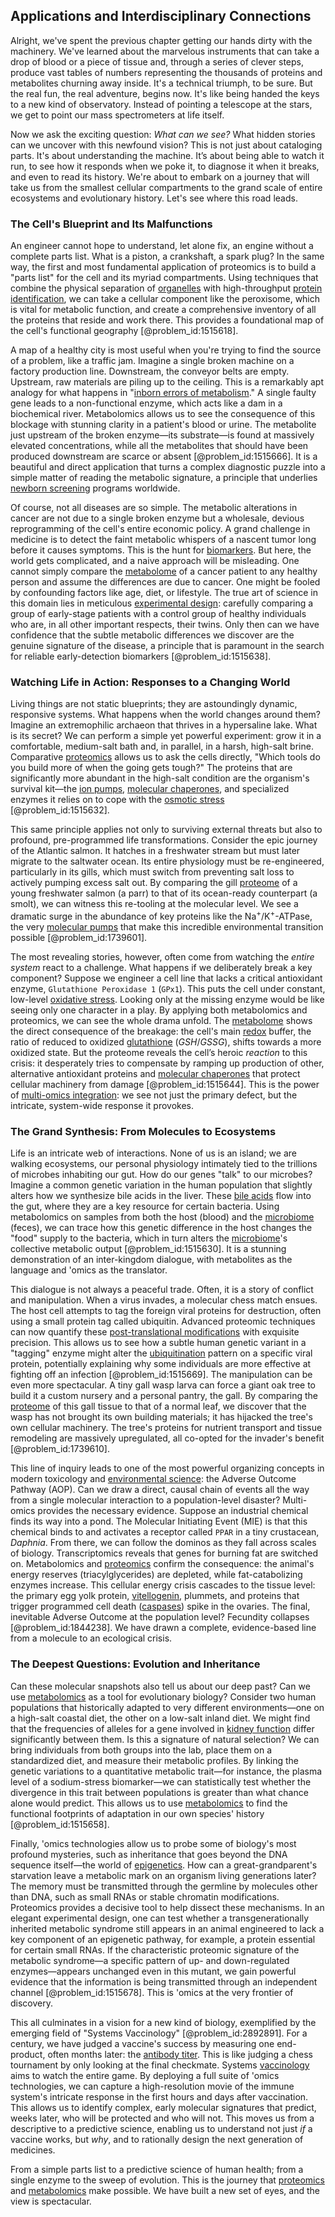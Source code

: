 ## Applications and Interdisciplinary Connections

Alright, we've spent the previous chapter getting our hands dirty with the machinery. We've learned about the marvelous instruments that can take a drop of blood or a piece of tissue and, through a series of clever steps, produce vast tables of numbers representing the thousands of proteins and metabolites churning away inside. It's a technical triumph, to be sure. But the real fun, the real adventure, begins now. It's like being handed the keys to a new kind of observatory. Instead of pointing a telescope at the stars, we get to point our mass spectrometers at life itself.

Now we ask the exciting question: *What can we see?* What hidden stories can we uncover with this newfound vision? This is not just about cataloging parts. It's about understanding the machine. It’s about being able to watch it run, to see how it responds when we poke it, to diagnose it when it breaks, and even to read its history. We're about to embark on a journey that will take us from the smallest cellular compartments to the grand scale of entire ecosystems and evolutionary history. Let's see where this road leads.

### The Cell's Blueprint and Its Malfunctions

An engineer cannot hope to understand, let alone fix, an engine without a complete parts list. What is a piston, a crankshaft, a spark plug? In the same way, the first and most fundamental application of proteomics is to build a "parts list" for the cell and its myriad compartments. Using techniques that combine the physical separation of [organelles](@article_id:154076) with high-throughput [protein identification](@article_id:177680), we can take a cellular component like the peroxisome, which is vital for metabolic function, and create a comprehensive inventory of all the proteins that reside and work there. This provides a foundational map of the cell's functional geography [@problem_id:1515618].

A map of a healthy city is most useful when you're trying to find the source of a problem, like a traffic jam. Imagine a single broken machine on a factory production line. Downstream, the conveyor belts are empty. Upstream, raw materials are piling up to the ceiling. This is a remarkably apt analogy for what happens in "[inborn errors of metabolism](@article_id:171103)." A single faulty gene leads to a non-functional enzyme, which acts like a dam in a biochemical river. Metabolomics allows us to see the consequence of this blockage with stunning clarity in a patient's blood or urine. The metabolite just upstream of the broken enzyme—its substrate—is found at massively elevated concentrations, while all the metabolites that should have been produced downstream are scarce or absent [@problem_id:1515666]. It is a beautiful and direct application that turns a complex diagnostic puzzle into a simple matter of reading the metabolic signature, a principle that underlies [newborn screening](@article_id:275401) programs worldwide.

Of course, not all diseases are so simple. The metabolic alterations in cancer are not due to a single broken enzyme but a wholesale, devious reprogramming of the cell's entire economic policy. A grand challenge in medicine is to detect the faint metabolic whispers of a nascent tumor long before it causes symptoms. This is the hunt for [biomarkers](@article_id:263418). But here, the world gets complicated, and a naive approach will be misleading. One cannot simply compare the [metabolome](@article_id:149915) of a cancer patient to any healthy person and assume the differences are due to cancer. One might be fooled by confounding factors like age, diet, or lifestyle. The true art of science in this domain lies in meticulous [experimental design](@article_id:141953): carefully comparing a group of early-stage patients with a control group of healthy individuals who are, in all other important respects, their twins. Only then can we have confidence that the subtle metabolic differences we discover are the genuine signature of the disease, a principle that is paramount in the search for reliable early-detection biomarkers [@problem_id:1515638].

### Watching Life in Action: Responses to a Changing World

Living things are not static blueprints; they are astoundingly dynamic, responsive systems. What happens when the world changes around them? Imagine an extremophilic archaeon that thrives in a hypersaline lake. What is its secret? We can perform a simple yet powerful experiment: grow it in a comfortable, medium-salt bath and, in parallel, in a harsh, high-salt brine. Comparative [proteomics](@article_id:155166) allows us to ask the cells directly, "Which tools do you build more of when the going gets tough?" The proteins that are significantly more abundant in the high-salt condition are the organism's survival kit—the [ion pumps](@article_id:168361), [molecular chaperones](@article_id:142207), and specialized enzymes it relies on to cope with the [osmotic stress](@article_id:154546) [@problem_id:1515632].

This same principle applies not only to surviving external threats but also to profound, pre-programmed life transformations. Consider the epic journey of the Atlantic salmon. It hatches in a freshwater stream but must later migrate to the saltwater ocean. Its entire physiology must be re-engineered, particularly in its gills, which must switch from preventing salt loss to actively pumping excess salt out. By comparing the gill [proteome](@article_id:149812) of a young freshwater salmon (a parr) to that of its ocean-ready counterpart (a smolt), we can witness this re-tooling at the molecular level. We see a dramatic surge in the abundance of key proteins like the $\text{Na}^+/\text{K}^+$-ATPase, the very [molecular pumps](@article_id:196490) that make this incredible environmental transition possible [@problem_id:1739601].

The most revealing stories, however, often come from watching the *entire system* react to a challenge. What happens if we deliberately break a key component? Suppose we engineer a cell line that lacks a critical antioxidant enzyme, `Glutathione Peroxidase 1` (`GPx1`). This puts the cell under constant, low-level [oxidative stress](@article_id:148608). Looking only at the missing enzyme would be like seeing only one character in a play. By applying both metabolomics and proteomics, we can see the whole drama unfold. The [metabolome](@article_id:149915) shows the direct consequence of the breakage: the cell's main [redox](@article_id:137952) buffer, the ratio of reduced to oxidized [glutathione](@article_id:152177) ($GSH/GSSG$), shifts towards a more oxidized state. But the proteome reveals the cell’s heroic *reaction* to this crisis: it desperately tries to compensate by ramping up production of other, alternative antioxidant proteins and [molecular chaperones](@article_id:142207) that protect cellular machinery from damage [@problem_id:1515644]. This is the power of [multi-omics integration](@article_id:267038): we see not just the primary defect, but the intricate, system-wide response it provokes.

### The Grand Synthesis: From Molecules to Ecosystems

Life is an intricate web of interactions. None of us is an island; we are walking ecosystems, our personal physiology intimately tied to the trillions of microbes inhabiting our gut. How do our genes "talk" to our microbes? Imagine a common genetic variation in the human population that slightly alters how we synthesize bile acids in the liver. These [bile acids](@article_id:173682) flow into the gut, where they are a key resource for certain bacteria. Using metabolomics on samples from both the host (blood) and the [microbiome](@article_id:138413) (feces), we can trace how this genetic difference in the host changes the "food" supply to the bacteria, which in turn alters the [microbiome](@article_id:138413)'s collective metabolic output [@problem_id:1515630]. It is a stunning demonstration of an inter-kingdom dialogue, with metabolites as the language and 'omics as the translator.

This dialogue is not always a peaceful trade. Often, it is a story of conflict and manipulation. When a virus invades, a molecular chess match ensues. The host cell attempts to tag the foreign viral proteins for destruction, often using a small protein tag called ubiquitin. Advanced proteomic techniques can now quantify these [post-translational modifications](@article_id:137937) with exquisite precision. This allows us to see how a subtle human genetic variant in a "tagging" enzyme might alter the [ubiquitination](@article_id:146709) pattern on a specific viral protein, potentially explaining why some individuals are more effective at fighting off an infection [@problem_id:1515669]. The manipulation can be even more spectacular. A tiny gall wasp larva can force a giant oak tree to build it a custom nursery and a personal pantry, the gall. By comparing the [proteome](@article_id:149812) of this gall tissue to that of a normal leaf, we discover that the wasp has not brought its own building materials; it has hijacked the tree's own cellular machinery. The tree's proteins for nutrient transport and tissue remodeling are massively upregulated, all co-opted for the invader's benefit [@problem_id:1739610].

This line of inquiry leads to one of the most powerful organizing concepts in modern toxicology and [environmental science](@article_id:187504): the Adverse Outcome Pathway (AOP). Can we draw a direct, causal chain of events all the way from a single molecular interaction to a population-level disaster? Multi-omics provides the necessary evidence. Suppose an industrial chemical finds its way into a pond. The Molecular Initiating Event (MIE) is that this chemical binds to and activates a receptor called `PPAR` in a tiny crustacean, *Daphnia*. From there, we can follow the dominos as they fall across scales of biology. Transcriptomics reveals that genes for burning fat are switched on. Metabolomics and [proteomics](@article_id:155166) confirm the consequence: the animal's energy reserves (triacylglycerides) are depleted, while fat-catabolizing enzymes increase. This cellular energy crisis cascades to the tissue level: the primary egg yolk protein, [vitellogenin](@article_id:185804), plummets, and proteins that trigger programmed cell death ([caspases](@article_id:141484)) spike in the ovaries. The final, inevitable Adverse Outcome at the population level? Fecundity collapses [@problem_id:1844238]. We have drawn a complete, evidence-based line from a molecule to an ecological crisis.

### The Deepest Questions: Evolution and Inheritance

Can these molecular snapshots also tell us about our deep past? Can we use [metabolomics](@article_id:147881) as a tool for evolutionary biology? Consider two human populations that historically adapted to very different environments—one on a high-salt coastal diet, the other on a low-salt inland diet. We might find that the frequencies of alleles for a gene involved in [kidney function](@article_id:143646) differ significantly between them. Is this a signature of natural selection? We can bring individuals from both groups into the lab, place them on a standardized diet, and measure their metabolic profiles. By linking the genetic variations to a quantitative metabolic trait—for instance, the plasma level of a sodium-stress biomarker—we can statistically test whether the divergence in this trait between populations is greater than what chance alone would predict. This allows us to use [metabolomics](@article_id:147881) to find the functional footprints of adaptation in our own species' history [@problem_id:1515658].

Finally, 'omics technologies allow us to probe some of biology's most profound mysteries, such as inheritance that goes beyond the DNA sequence itself—the world of [epigenetics](@article_id:137609). How can a great-grandparent's starvation leave a metabolic mark on an organism living generations later? The memory must be transmitted through the germline by molecules other than DNA, such as small RNAs or stable chromatin modifications. Proteomics provides a decisive tool to help dissect these mechanisms. In an elegant experimental design, one can test whether a transgenerationally inherited metabolic syndrome still appears in an animal engineered to lack a key component of an epigenetic pathway, for example, a protein essential for certain small RNAs. If the characteristic proteomic signature of the metabolic syndrome—a specific pattern of up- and down-regulated enzymes—appears unchanged even in this mutant, we gain powerful evidence that the information is being transmitted through an independent channel [@problem_id:1515678]. This is 'omics at the very frontier of discovery.

This all culminates in a vision for a new kind of biology, exemplified by the emerging field of "Systems Vaccinology" [@problem_id:2892891]. For a century, we have judged a vaccine's success by measuring one end-product, often months later: the [antibody titer](@article_id:180581). This is like judging a chess tournament by only looking at the final checkmate. Systems [vaccinology](@article_id:193653) aims to watch the entire game. By deploying a full suite of 'omics technologies, we can capture a high-resolution movie of the immune system's intricate response in the first hours and days after vaccination. This allows us to identify complex, early molecular signatures that predict, weeks later, who will be protected and who will not. This moves us from a descriptive to a predictive science, enabling us to understand not just *if* a vaccine works, but *why*, and to rationally design the next generation of medicines.

From a simple parts list to a predictive science of human health; from a single enzyme to the sweep of evolution. This is the journey that [proteomics](@article_id:155166) and [metabolomics](@article_id:147881) make possible. We have built a new set of eyes, and the view is spectacular.